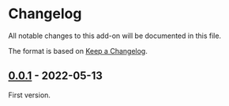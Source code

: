 # Changelog
All notable changes to this add-on will be documented in this file.

The format is based on [Keep a Changelog](https://keepachangelog.com/en/1.0.0/).

## [0.0.1] - 2022-05-13

First version.

[0.0.1]: https://github.com/zaproxy/zap-extensions/releases/packscanrules-v0.0.1
